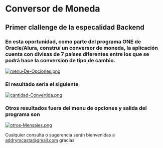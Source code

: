 # Conversor de Moneda

## Primer clallenge de la especalidad Backend

### En esta oportunidad, como parte del programa ONE de Oracle/Alura, construí un conversor de moneda, la aplicación cuenta con divisas de 7 países diferentes entre los que se podrá hace la conversion de tipo de cambio.
[![menu-De-Opciones.png](https://i.postimg.cc/9FKH8Znp/menu-De-Opciones.png)](https://postimg.cc/SJ6Pj2q2)

### El resultado seria el siguiente ###
[![cantidad-Convertida.png](https://i.postimg.cc/wMzQTfMV/cantidad-Convertida.png)](https://postimg.cc/R6PHgTc6)

### Otros resultados fuera del menu de opciones y salida del programa son ###
[![otros-Mensajes.png](https://i.postimg.cc/zD9VWbFs/otros-Mensajes.png)](https://postimg.cc/BtBSfvyp)

Cualquier consulta o sugerencia serán bienvenidas a addrymcasta@gmail.com gracias
